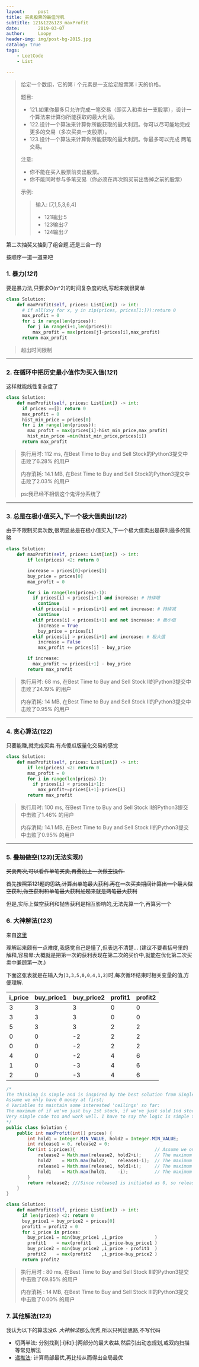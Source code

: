```yaml
---
layout:     post
title: 买卖股票的最佳时机
subtitle: 121&122&123_maxProfit
date:       2019-03-07
author:     Loopy
header-img: img/post-bg-2015.jpg
catalog: true
tags:
    - LeetCode
    - List

---
```


>给定一个数组，它的第 i 个元素是一支给定股票第 i 天的价格。
>
>题目:
> - 121.如果你最多只允许完成一笔交易（即买入和卖出一支股票），设计一个算法来计算你所能获取的最大利润。
> - 122.设计一个算法来计算你所能获取的最大利润。你可以尽可能地完成更多的交易（多次买卖一支股票）。
> - 123.设计一个算法来计算你所能获取的最大利润。你最多可以完成 两笔 交易。
>
>注意:
> - 你不能在买入股票前卖出股票。
> - 你不能同时参与多笔交易（你必须在再次购买前出售掉之前的股票）
>
>示例:
>
>>输入: [7,1,5,3,6,4]
>>
>> - 121输出:5
>> - 123输出:7
>> - 124输出:7



第二次抽奖又抽到了组合题,还是三合一的

按顺序一道一道来吧

### 1. 暴力(*121*)

要是暴力法,只要求O(n^2)的时间复杂度的话,写起来就很简单

```python
class Solution:
    def maxProfit(self, prices: List[int]) -> int:
      # if all(x>y for x, y in zip(prices, prices[1:])):return 0
      max_profit = 0
      for i in range(len(prices)):
        for j in range(i+1,len(prices)):
          max_profit = max(prices[j]-prices[i],max_profit)
      return max_profit
```
>超出时间限制

---
### 2. 在循环中把历史最小值作为买入值(*121*)

这样就能线性复杂度了



```python
class Solution:
    def maxProfit(self, prices: List[int]) -> int:
      if prices ==[]: return 0
      max_profit = 0
      hist_min_price = prices[0]
      for i in range(len(prices)):
        max_profit = max(prices[i]-hist_min_price,max_profit)
        hist_min_price =min(hist_min_price,prices[i])
      return max_profit
```
>执行用时: 112 ms, 在Best Time to Buy and Sell Stock的Python3提交中击败了6.28% 的用户
>
>内存消耗: 14.1 MB, 在Best Time to Buy and Sell Stock的Python3提交中击败了2.03% 的用户
>
>ps:我已经不相信这个鬼评分系统了

---
### 3. 总是在极小值买入,下一个极大值卖出(*122*)

由于不限制买卖次数,很明显总是在极小值买入,下一个极大值卖出是获利最多的策略

```python
class Solution:
    def maxProfit(self, prices: List[int]) -> int:
        if len(prices) <2: return 0

        increase = prices[0]<prices[1]
        buy_price = prices[0]
        max_profit = 0

        for i in range(len(prices)-1):
          if prices[i] < prices[i+1] and increase: # 持续增
            continue
          elif prices[i] > prices[i+1] and not increase: # 持续减
            continue
          elif prices[i] < prices[i+1] and not increase: # 极小值
            increase = True
            buy_price = prices[i]
          elif prices[i] > prices[i+1] and increase: # 极大值
            increase = False
            max_profit += prices[i] - buy_price

        if increase:
          max_profit += prices[i+1] - buy_price
        return max_profit
```

>执行用时: 68 ms, 在Best Time to Buy and Sell Stock II的Python3提交中击败了24.19% 的用户
>
>内存消耗: 14 MB, 在Best Time to Buy and Sell Stock II的Python3提交中击败了0.95% 的用户

---
### 4. 贪心算法(*122*)

只要能赚,就完成买卖.有点傻瓜版量化交易的感觉

```python
class Solution:
    def maxProfit(self, prices: List[int]) -> int:
        if len(prices) <2: return 0
        max_profit = 0
        for i in range(len(prices)-1):
          if prices[i] < prices[i+1]:
            max_profit+=prices[i+1]-prices[i]
        return max_profit
```

>执行用时: 100 ms, 在Best Time to Buy and Sell Stock II的Python3提交中击败了1.46% 的用户
>
>内存消耗: 14.1 MB, 在Best Time to Buy and Sell Stock II的Python3提交中击败了0.95% 的用户

---
### 5. ~~叠加做空~~(*123*)(无法实现!)

~~买卖两次,可以看作单笔买卖,再叠加上一次做空操作.~~

~~首先按照第121题的思路,计算出单笔最大获利.再在一次买卖期间计算出一个最大做空获利,做空获利和单笔最大获利加起来就是两笔最大获利~~

但是,实际上做空获利和抛售获利是相互影响的,无法先算一个,再算另一个

### 6. 大神解法(*123*)

来自[这里](https://leetcode.com/problems/best-time-to-buy-and-sell-stock-iii/discuss/39611/Is-it-Best-Solution-with-O(n)-O(1).)

理解起来颇有一点难度,我感觉自己是懂了,但表达不清楚...
(建议不要看括号里的解释,容易晕:大概就是把第一次的获利表现在第二次的买价中,就能在优化第二次买卖中兼顾第一次.)

下面这张表就是在输入为```[3,3,5,0,0,4,1,2]```时,每次循环结束时相关变量的值,方便理解.

i_price|buy_price1|buy_price2|profit1|profit2
---|---|---|---|---
3 | 3 | 3 | 0 | 0
3 | 3 | 3 | 0 | 0
5 | 3 | 3 | 2 | 2
0 | 0 | -2 | 2 | 2
0 | 0 | -2 | 2 | 2
4 | 0 | -2 | 4 | 6
1 | 0 | -3 | 4 | 6
2 | 0 | -3 | 4 | 6

```java
/*
The thinking is simple and is inspired by the best solution from Single Number II (I read through the discussion after I use DP).
Assume we only have 0 money at first;
4 Variables to maintain some interested 'ceilings' so far:
The maximum of if we've just buy 1st stock, if we've just sold 1nd stock, if we've just buy 2nd stock, if we've just sold 2nd stock.
Very simple code too and work well. I have to say the logic is simple than those in Single Number II.
*/
public class Solution {
    public int maxProfit(int[] prices) {
        int hold1 = Integer.MIN_VALUE, hold2 = Integer.MIN_VALUE;
        int release1 = 0, release2 = 0;
        for(int i:prices){                              // Assume we only have 0 money at first
            release2 = Math.max(release2, hold2+i);     // The maximum if we've just sold 2nd stock so far.
            hold2    = Math.max(hold2,    release1-i);  // The maximum if we've just buy  2nd stock so far.
            release1 = Math.max(release1, hold1+i);     // The maximum if we've just sold 1nd stock so far.
            hold1    = Math.max(hold1,    -i);          // The maximum if we've just buy  1st stock so far.
        }
        return release2; ///Since release1 is initiated as 0, so release2 will always higher than release1.
    }
}
```

```python
class Solution:
    def maxProfit(self, prices: List[int]) -> int:
      if len(prices) <2: return 0
      buy_price1 = buy_price2 = prices[0]
      profit1 = profit2 = 0
      for i_price in prices:
        buy_price1 = min(buy_price1 ,i_price            )
        profit1    = max(profit1    ,i_price-buy_price1 )
        buy_price2 = min(buy_price2 ,i_price - profit1  )
        profit2    = max(profit2    ,i_price-buy_price2 )
      return profit2
```
>执行用时 : 80 ms, 在Best Time to Buy and Sell Stock III的Python3提交中击败了69.85% 的用户
>
>内存消耗 : 14 MB, 在Best Time to Buy and Sell Stock III的Python3提交中击败了0.00% 的用户

### 7. 其他解法(*123*)

我认为以下的算法没*6. 大神解法*那么优秀,所以只列出思路,不写代码

- 切两半法: 分别找到[:i]和[i:]两部分的最大收益,然后引出动态规划,或双向扫描等常见解法
- [递推法](https://www.cnblogs.com/ariel-dreamland/p/9166176.html): 计算局部最优,再比较从而得出全局最优
